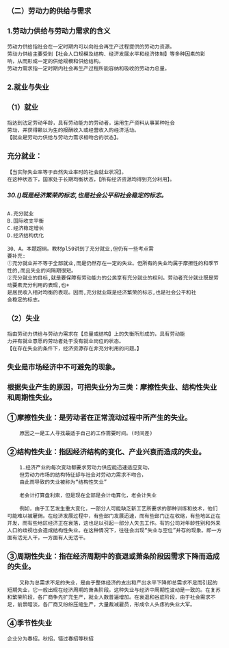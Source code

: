 ### （二）劳动力的供给与需求
### 1.劳动力供给与劳动力需求的含义
    劳动力供给指社会在一定时期内可以向社会再生产过程提供的劳动力资源。
    劳动力供给主要受到【社会人口规模及结构、经济发展水平和经济体制】等多种因素的影
    响，从而形成一定的供给规模和供给结构。
    劳动力需求指一定时期内社会再生产过程所能容纳和吸收的劳动力总量。
    
### 2.就业与失业
### （1）就业
    指达到法定劳动年龄，具有劳动能力的劳动者，运用生产资料从事某种社会
    劳动，并获得赖以为生的报酬收入或经营收入的经济活动。
    【就业是劳动力供给与劳动力需求相吻合的状态】。

### 充分就业：
    【当实际失业率等于自然失业率时的社会就业状况】。
    在这种状态下，国家处于长期均衡状态，【所有经济资源均得到充分利用】。

##### 30.()既是经济繁荣的标志,也是社会公平和社会稳定的标志。
    A.充分就业
    B.国际收支平衡
    C.经济稳定增长
    D.经济结构优化
    
    30、A。本题超纲。教材pl50讲到了充分就业,但仍有一些考点需
    要补充:
    ①充分就业并不等于全部就业,而是仍然存在一定的失业。但所有的失业均属于摩擦性的和季节性的,而且失业的间隔期很短。
    ②充分就业的目标,就是要保障有劳动能力的公民享有充分就业的权利。劳动者充分就业既是劳动要素充分利用的表现,也+
    是居民收入相对均衡的表现。因而,充分就业既是经济繁荣的标志,也是社会公平和社
    会稳定的标志。

    
### （2）失业
    指由劳动力供给与劳动力需求在【总量或结构】上的失衡所形成的，具有劳动能
    力并有就业意愿的劳动者处于没有就业岗位的状态。
    【在存在失业的条件下，经济资源存在非充分利用的问题。】

### 失业是市场经济中不可避免的现象。
### 根据失业产生的原因，可把失业分为三类：摩擦性失业、结构性失业和周期性失业。
    
### ①摩擦性失业：是劳动者在正常流动过程中所产生的失业。
        原因之一是工人寻找最适于自己的工作需要时间。(时间差)
        
###  ②结构性失业：指因经济结构的变化、产业兴衰而造成的失业。
        1.经济产业的每次变动都要求劳动力供应能迅速适应变动，
        但劳动力市场的结构特征却与社会对劳动力需求不吻合，
        由此而导致的失业被称为“结构性失业”
        
        老会计打算盘利索，但是现在全部是会计电算化，老会计失业

        例如，由于工艺发生重大变化，一部分人可能缺乏新工艺所要求的那种训练和技术，他们可能难以被雇佣。在经济发展过程中，有些部门发展迅速，而有些部门正在收缩，有些地区正在开发，而有些地区经济正在衰落，这也足以引起一部分人失去工作。有的公司对年龄性别和外来人口的歧视也会造成结构性失业。在这种情况下，往往会出现“失业与空位”并存的现象。即一方面有活无人干，一方面有人无活干。

### ③周期性失业：指在经济周期中的衰退或萧条阶段因需求下降而造成的失业。
        又称为总需求不足的失业，是由于整体经济的支出和产出水平下降即总需求不足而引起的短期失业，它一般出现在经济周期的萧条阶段。这种失业与经济中周期性波动是一致的。在复苏和繁荣阶段，各厂商争先扩充生产，就业人数普遍增加。在衰退和谷底阶段，由于社会需求不足，前景暗淡，各厂商又纷纷压缩生产，大量裁减雇员，形成令人头疼的失业大军。

### ④季节性失业
    企业分为春招，秋招，错过春招等秋招        
        
